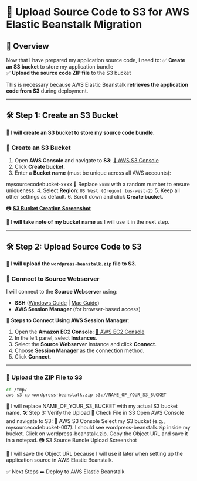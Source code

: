 # **🚀 Upload Source Code to S3 for AWS Elastic Beanstalk Migration**

## **📌 Overview**
Now that I have prepared my application source code, I need to:
✅ **Create an S3 bucket** to store my application bundle  
✅ **Upload the source code ZIP file** to the S3 bucket  

This is necessary because AWS Elastic Beanstalk **retrieves the application code from S3** during deployment.

---

## **🛠️ Step 1: Create an S3 Bucket**
📌 **I will create an S3 bucket to store my source code bundle.**

### **🔹 Create an S3 Bucket**
1. Open **AWS Console** and navigate to **S3**: [🔗 AWS S3 Console](https://console.aws.amazon.com/s3/)
2. Click **Create bucket**.
3. Enter a **Bucket name** (must be unique across all AWS accounts):

mysourcecodebucket-xxxx
📌 Replace `xxxx` with a random number to ensure uniqueness.
4. Select **Region**: `US West (Oregon) (us-west-2)`
5. Keep all other settings as default.
6. Scroll down and click **Create bucket**.

📷 [**S3 Bucket Creation Screenshot**](./images/create-s3-bucket.png)

📌 **I will take note of my bucket name** as I will use it in the next step.

---

## **🛠️ Step 2: Upload Source Code to S3**
📌 **I will upload the `wordpress-beanstalk.zip` file to S3.**

### **🔹 Connect to Source Webserver**
I will connect to the **Source Webserver** using:
- **SSH** ([Windows Guide](https://docs.aws.amazon.com/AWSEC2/latest/UserGuide/AccessingInstancesWindows.html) | [Mac Guide](https://docs.aws.amazon.com/AWSEC2/latest/UserGuide/AccessingInstancesLinux.html))
- **AWS Session Manager** (for browser-based access)

📌 **Steps to Connect Using AWS Session Manager**:
1. Open the **Amazon EC2 Console**: [🔗 AWS EC2 Console](https://console.aws.amazon.com/ec2/)
2. In the left panel, select **Instances**.
3. Select the **Source Webserver** instance and click **Connect**.
4. Choose **Session Manager** as the connection method.
5. Click **Connect**.

---

### **🔹 Upload the ZIP File to S3**
```bash
cd /tmp/
aws s3 cp wordpress-beanstalk.zip s3://NAME_OF_YOUR_S3_BUCKET
```
📌 I will replace NAME_OF_YOUR_S3_BUCKET with my actual S3 bucket name.
🛠️ Step 3: Verify the Upload
🔹 Check File in S3
Open AWS Console and navigate to S3: 🔗 AWS S3 Console
Select my S3 bucket (e.g., mysourcecodebucket-007).
I should see wordpress-beanstalk.zip inside my bucket.
Click on wordpress-beanstalk.zip.
Copy the Object URL and save it in a notepad.
📷 S3 Source Bundle Upload Screenshot

📌 I will save the Object URL because I will use it later when setting up the application source in AWS Elastic Beanstalk.

✅ Next Steps
➡️ Deploy to AWS Elastic Beanstalk

